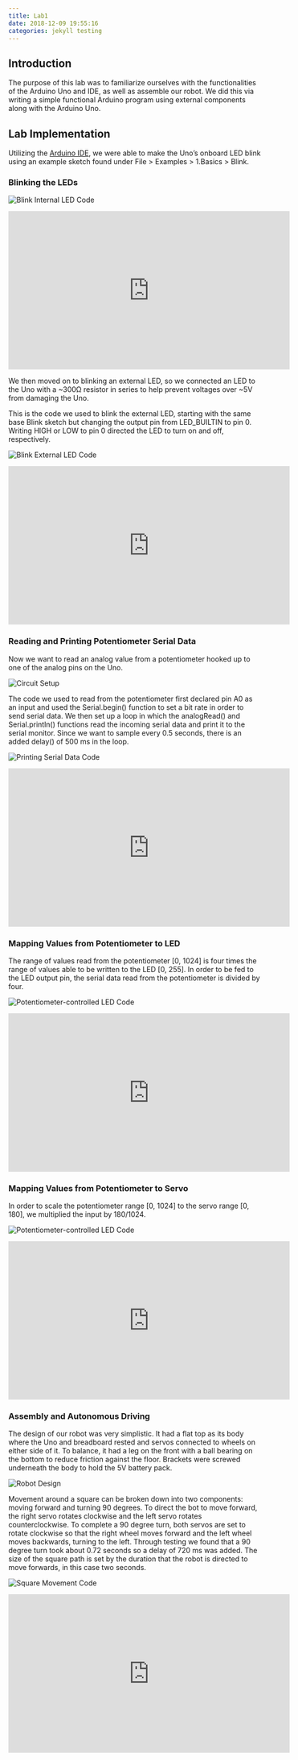 ```yaml
---
title: Lab1
date: 2018-12-09 19:55:16
categories: jekyll testing
---
```



## Introduction

The purpose of this lab was to familiarize ourselves with the functionalities of the Arduino Uno and IDE, as well as assemble our robot. We did this via writing a simple functional Arduino program using external components along with the Arduino Uno.

## Lab Implementation

Utilizing the [Arduino IDE](https://www.arduino.cc/en/Main/Software), we were able to make the Uno’s onboard LED blink using an example sketch found under File > Examples > 1.Basics > Blink.

### Blinking the LEDs
 
![Blink Internal LED Code](Media/internalLED.PNG)

<iframe width="560" height="315" src="https://www.youtube.com/embed/8ArTX7KYVD8" frameborder="0" allow="autoplay; encrypted-media" allowfullscreen></iframe>

We then moved on to blinking an external LED, so we connected an LED to the Uno with a ~300Ω resistor in series to help prevent voltages over ~5V from damaging the Uno.

This is the code we used to blink the external LED, starting with the same base Blink sketch but changing the output pin from LED_BUILTIN to pin 0. Writing HIGH or LOW to pin 0 directed the LED to turn on and off, respectively.

![Blink External LED Code](Media/externalLED.PNG)

<iframe width="560" height="315" src="https://www.youtube.com/embed/lo2UhQs6UsQ" frameborder="0" allow="autoplay; encrypted-media" allowfullscreen></iframe>

### Reading and Printing Potentiometer Serial Data

Now we want to read an analog value from a potentiometer hooked up to one of the analog pins on the Uno.

![Circuit Setup](Media/CircuitSetup-fixed.JPG)

The code we used to read from the potentiometer first declared pin A0 as an input and used the Serial.begin() function to set a bit rate in order to send serial data. We then set up a loop in which the analogRead() and Serial.println() functions read the incoming serial data and print it to the serial monitor. Since we want to sample every 0.5 seconds, there is an added delay() of 500 ms in the loop.

![Printing Serial Data Code](Media/potRead.PNG)

<iframe width="560" height="315" src="https://www.youtube.com/embed/7JXkB8mXXx0" frameborder="0" allow="autoplay; encrypted-media" allowfullscreen></iframe>

### Mapping Values from Potentiometer to LED

The range of values read from the potentiometer [0, 1024] is four times the range of values able to be written to the LED [0, 255]. In order to be fed to the LED output pin, the serial data read from the potentiometer is divided by four.

![Potentiometer-controlled LED Code](Media/analogLED.PNG)

<iframe width="560" height="315" src="https://www.youtube.com/embed/rfy2OAFVIig" frameborder="0" allow="autoplay; encrypted-media" allowfullscreen></iframe>

### Mapping Values from Potentiometer to Servo

In order to scale the potentiometer range [0, 1024] to the servo range [0, 180], we multiplied the input by 180/1024.

![Potentiometer-controlled LED Code](Media/ServoandPotentiometerCode.png)

<iframe width="560" height="315" src="https://www.youtube.com/embed/Mvg55Toar-s" frameborder="0" allow="autoplay; encrypted-media" allowfullscreen></iframe>

### Assembly and Autonomous Driving

The design of our robot was very simplistic. It had a flat top as its body where the Uno and breadboard rested and servos connected to wheels on either side of it. To balance, it had a leg on the front with a ball bearing on the bottom to reduce friction against the floor. Brackets were screwed underneath the body to hold the 5V battery pack.

![Robot Design](Media/RobotDesign2.JPG)

Movement around a square can be broken down into two components: moving forward and turning 90 degrees. To direct the bot to move forward, the right servo rotates clockwise and the left servo rotates counterclockwise. To complete a 90 degree turn, both servos are set to rotate clockwise so that the right wheel moves forward and the left wheel moves backwards, turning to the left. Through testing we found that a 90 degree turn took about 0.72 seconds so a delay of 720 ms was added. The size of the square path is set by the duration that the robot is directed to move forwards, in this case two seconds.

![Square Movement Code](Media/movementCode.PNG)

<iframe width="560" height="315" src="https://www.youtube.com/embed/cwXXq-iTddo" frameborder="0" allow="autoplay; encrypted-media" allowfullscreen></iframe>




